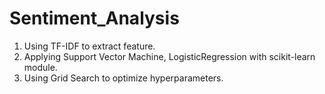 # Sentiment_Analysis

1. Using TF-IDF to extract feature.
2. Applying Support Vector Machine, LogisticRegression with scikit-learn module.
3. Using Grid Search to optimize hyperparameters.
